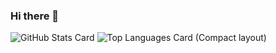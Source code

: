 ### Hi there 👋
![GitHub Stats Card](https://github-readme-stats.vercel.app/api?username=waruru&count_private=true&show_icons=true&theme=dracula)
![Top Languages Card (Compact layout)](https://github-readme-stats.vercel.app/api/top-langs/?username=waruru&layout=compact)

<!--
**waruru/waruru** is a ✨ _special_ ✨ repository because its `README.md` (this file) appears on your GitHub profile.

Here are some ideas to get you started:

- 🔭 I’m currently working on ...
- 🌱 I’m currently learning ...
- 👯 I’m looking to collaborate on ...
- 🤔 I’m looking for help with ...
- 💬 Ask me about ...
- 📫 How to reach me: ...
- 😄 Pronouns: ...
- ⚡ Fun fact: ...
-->
